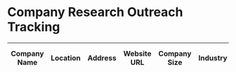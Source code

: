 # Company Research Outreach Tracking

| Company Name | Location | Address | Website URL | Company Size | Industry | Agency Type | Services | Business Model | Pain Points | Primary Contact Name | Primary Contact Email | Phone |
| --- | --- | --- | --- | --- | --- | --- | --- | --- | --- | --- | --- | --- |